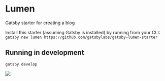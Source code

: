 # Lumen

Gatsby starter for creating a blog

Install this starter (assuming Gatsby is installed) by running from your CLI:
`gatsby new lumen https://github.com/gatsbylabs/gatsby-lumen-starter`

## Running in development
`gatsby develop`

![](http://i.imgur.com/422y5GV.png)

